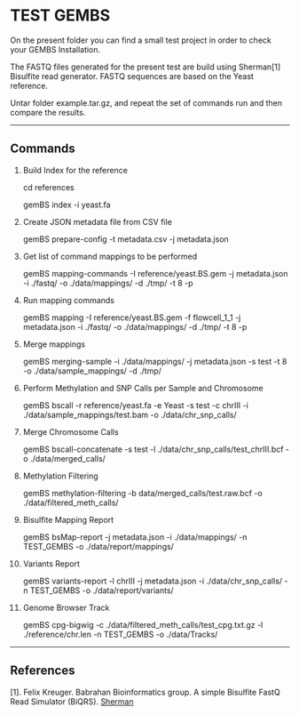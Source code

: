 TEST GEMBS
==========

On the present folder you can find a small test project in order to check your GEMBS Installation.

The FASTQ files generated for the present test are build using Sherman[1] Bisulfite read generator. FASTQ sequences are based on the Yeast reference.

Untar folder example.tar.gz, and repeat the set of commands run and then compare the results. 

--------
Commands
--------

1) Build Index for the reference

    cd references

    gemBS index -i yeast.fa


2) Create JSON metadata file from CSV file


    gemBS prepare-config -t metadata.csv -j metadata.json


3) Get list of command mappings to be performed


    gemBS mapping-commands -I reference/yeast.BS.gem -j metadata.json -i ./fastq/ -o ./data/mappings/ -d ./tmp/ -t 8 -p


4) Run mapping commands


    gemBS mapping -I reference/yeast.BS.gem -f flowcell_1_1 -j metadata.json -i ./fastq/ -o ./data/mappings/ -d ./tmp/ -t 8 -p


5) Merge mappings


    gemBS merging-sample -i ./data/mappings/ -j metadata.json -s test -t 8 -o ./data/sample_mappings/ -d ./tmp/


6) Perform Methylation and SNP Calls per Sample and Chromosome


    gemBS  bscall -r reference/yeast.fa -e Yeast -s test -c chrIII -i ./data/sample_mappings/test.bam -o ./data/chr_snp_calls/


7) Merge Chromosome Calls


    gemBS bscall-concatenate -s test -l ./data/chr_snp_calls/test_chrIII.bcf -o ./data/merged_calls/


8) Methylation Filtering


    gemBS methylation-filtering  -b data/merged_calls/test.raw.bcf -o ./data/filtered_meth_calls/


9) Bisulfite Mapping Report


    gemBS bsMap-report -j metadata.json -i ./data/mappings/ -n TEST_GEMBS -o ./data/report/mappings/


10) Variants Report


    gemBS variants-report -l chrIII -j metadata.json -i ./data/chr_snp_calls/ -n TEST_GEMBS -o ./data/report/variants/


11) Genome Browser Track


    gemBS cpg-bigwig -c ./data/filtered_meth_calls/test_cpg.txt.gz -l ./reference/chr.len -n TEST_GEMBS -o ./data/Tracks/



----------
References
----------

[1]. Felix Kreuger. Babrahan Bioinformatics group. A simple Bisulfite FastQ Read Simulator (BiQRS). [Sherman](https://github.com/FelixKrueger/Sherman)


